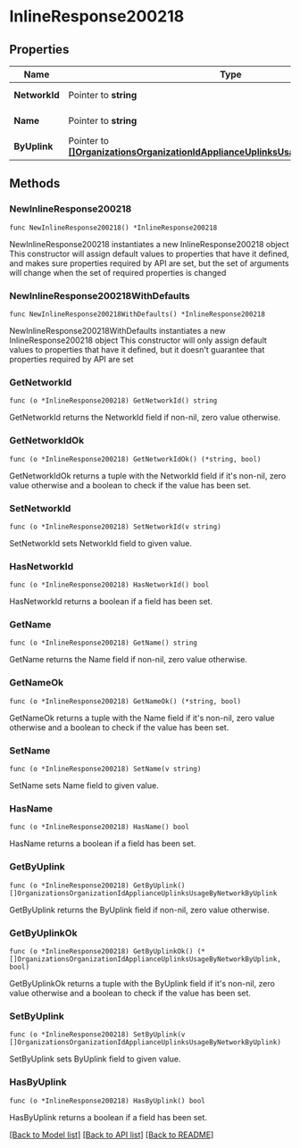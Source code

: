 # InlineResponse200218

## Properties

Name | Type | Description | Notes
------------ | ------------- | ------------- | -------------
**NetworkId** | Pointer to **string** | Network identifier | [optional] 
**Name** | Pointer to **string** | Network name | [optional] 
**ByUplink** | Pointer to [**[]OrganizationsOrganizationIdApplianceUplinksUsageByNetworkByUplink**](OrganizationsOrganizationIdApplianceUplinksUsageByNetworkByUplink.md) | Uplink usage | [optional] 

## Methods

### NewInlineResponse200218

`func NewInlineResponse200218() *InlineResponse200218`

NewInlineResponse200218 instantiates a new InlineResponse200218 object
This constructor will assign default values to properties that have it defined,
and makes sure properties required by API are set, but the set of arguments
will change when the set of required properties is changed

### NewInlineResponse200218WithDefaults

`func NewInlineResponse200218WithDefaults() *InlineResponse200218`

NewInlineResponse200218WithDefaults instantiates a new InlineResponse200218 object
This constructor will only assign default values to properties that have it defined,
but it doesn't guarantee that properties required by API are set

### GetNetworkId

`func (o *InlineResponse200218) GetNetworkId() string`

GetNetworkId returns the NetworkId field if non-nil, zero value otherwise.

### GetNetworkIdOk

`func (o *InlineResponse200218) GetNetworkIdOk() (*string, bool)`

GetNetworkIdOk returns a tuple with the NetworkId field if it's non-nil, zero value otherwise
and a boolean to check if the value has been set.

### SetNetworkId

`func (o *InlineResponse200218) SetNetworkId(v string)`

SetNetworkId sets NetworkId field to given value.

### HasNetworkId

`func (o *InlineResponse200218) HasNetworkId() bool`

HasNetworkId returns a boolean if a field has been set.

### GetName

`func (o *InlineResponse200218) GetName() string`

GetName returns the Name field if non-nil, zero value otherwise.

### GetNameOk

`func (o *InlineResponse200218) GetNameOk() (*string, bool)`

GetNameOk returns a tuple with the Name field if it's non-nil, zero value otherwise
and a boolean to check if the value has been set.

### SetName

`func (o *InlineResponse200218) SetName(v string)`

SetName sets Name field to given value.

### HasName

`func (o *InlineResponse200218) HasName() bool`

HasName returns a boolean if a field has been set.

### GetByUplink

`func (o *InlineResponse200218) GetByUplink() []OrganizationsOrganizationIdApplianceUplinksUsageByNetworkByUplink`

GetByUplink returns the ByUplink field if non-nil, zero value otherwise.

### GetByUplinkOk

`func (o *InlineResponse200218) GetByUplinkOk() (*[]OrganizationsOrganizationIdApplianceUplinksUsageByNetworkByUplink, bool)`

GetByUplinkOk returns a tuple with the ByUplink field if it's non-nil, zero value otherwise
and a boolean to check if the value has been set.

### SetByUplink

`func (o *InlineResponse200218) SetByUplink(v []OrganizationsOrganizationIdApplianceUplinksUsageByNetworkByUplink)`

SetByUplink sets ByUplink field to given value.

### HasByUplink

`func (o *InlineResponse200218) HasByUplink() bool`

HasByUplink returns a boolean if a field has been set.


[[Back to Model list]](../README.md#documentation-for-models) [[Back to API list]](../README.md#documentation-for-api-endpoints) [[Back to README]](../README.md)


